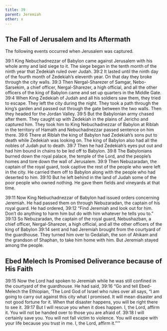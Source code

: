 ```yaml
---
title: 39
parent: Jeremiah
other: x
---
```



## The Fall of Jerusalem and Its Aftermath

The following events occurred when Jerusalem was captured.

<a name="39:1">39:1</a> King Nebuchadnezzar of Babylon came against Jerusalem with his whole army and laid siege to it. The siege began in the tenth month of the ninth year that Zedekiah ruled over Judah. <a name="39:2">39:2</a> It lasted until the ninth day of the fourth month of Zedekiah’s eleventh year. On that day they broke through the city walls. <a name="39:3">39:3</a> Then Nergal-Sharezer of Samgar, Nebo-Sarsekim, a chief officer, Nergal-Sharezer, a high official, and all the other officers of the king of Babylon came and set up quarters in the Middle Gate. <a name="39:4">39:4</a> When King Zedekiah of Judah and all his soldiers saw them, they tried to escape. They left the city during the night. They took a path through the king’s garden and passed out through the gate between the two walls. Then they headed for the Jordan Valley. <a name="39:5">39:5</a> But the Babylonian army chased after them. They caught up with Zedekiah in the plains of Jericho and captured him. They took him to King Nebuchadnezzar of Babylon at Riblah in the territory of Hamath and Nebuchadnezzar passed sentence on him there. <a name="39:6">39:6</a> There at Riblah the king of Babylon had Zedekiah’s sons put to death while Zedekiah was looking on. The king of Babylon also had all the nobles of Judah put to death. <a name="39:7">39:7</a> Then he had Zedekiah’s eyes put out and had him bound in chains to be led off to Babylon. <a name="39:8">39:8</a> The Babylonians burned down the royal palace, the temple of the Lord, and the people’s homes and tore down the wall of Jerusalem. <a name="39:9">39:9</a> Then Nebuzaradan, the captain of the royal guard, took captive the rest of the people who were left in the city. He carried them off to Babylon along with the people who had deserted to him. <a name="39:10">39:10</a> But he left behind in the land of Judah some of the poor people who owned nothing. He gave them fields and vineyards at that time.

<a name="39:11">39:11</a> Now King Nebuchadnezzar of Babylon had issued orders concerning Jeremiah. He had passed them on through Nebuzaradan, the captain of his royal guard. He had ordered, <a name="39:12">39:12</a> “Find Jeremiah and look out for him. Don’t do anything to harm him but do with him whatever he tells you to.” <a name="39:13">39:13</a> So Nebuzaradan, the captain of the royal guard, Nebushazban, a chief officer, Nergal-Sharezer, a high official, and all the other officers of the king of Babylon <a name="39:14">39:14</a> sent and had Jeremiah brought from the courtyard of the guardhouse. They turned him over to Gedaliah, the son of Ahikam and the grandson of Shaphan, to take him home with him. But Jeremiah stayed among the people.

## Ebed Melech Is Promised Deliverance because of His Faith

<a name="39:15">39:15</a> Now the Lord had spoken to Jeremiah while he was still confined in the courtyard of the guardhouse. He had said, <a name="39:16">39:16</a> “Go and tell Ebed-Melech the Ethiopian, ‘The Lord God of Israel who rules over all says, “I am going to carry out against this city what I promised. It will mean disaster and not good fortune for it. When that disaster happens, you will be right there to see it. <a name="39:17">39:17</a> But I will rescue you when it does happen. I, the Lord, affirm it. You will not be handed over to those you are afraid of. <a name="39:18">39:18</a> I will certainly save you. You will not fall victim to violence. You will escape with your life because you trust in me. I, the Lord, affirm it.”’”